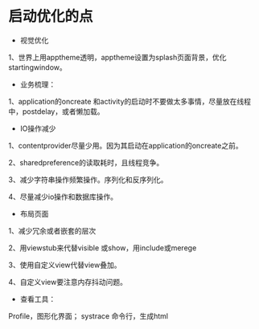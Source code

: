 #  启动优化的点

* 视觉优化


1、世界上用apptheme透明，apptheme设置为splash页面背景，优化startingwindow。

* 业务梳理：


1、application的oncreate 和activity的启动时不要做太多事情，尽量放在线程中，postdelay，或者懒加载。



* IO操作减少

1、contentprovider尽量少用。因为其启动在application的oncreate之前。

2、sharedpreference的读取耗时，且线程竞争。

3、减少字符串操作频繁操作。序列化和反序列化。

4、尽量减少io操作和数据库操作。



* 布局页面
 
1、减少冗余或者嵌套的层次

2、用viewstub来代替visible 或show，用include或merege

3、使用自定义view代替view叠加。

4、自定义view要注意内存抖动问题。

* 查看工具：
 
Profile，图形化界面；
systrace 命令行，生成html

 





